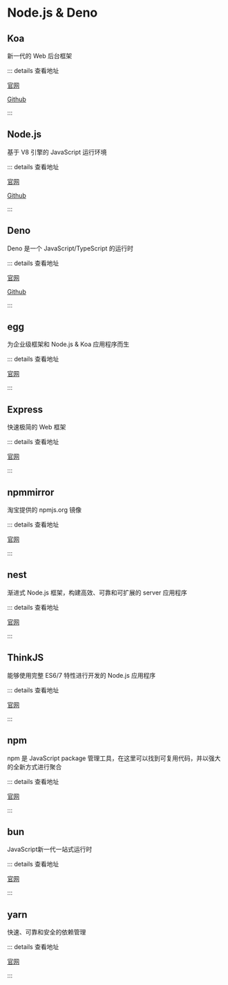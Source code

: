 # Node.js & Deno

## Koa

新一代的 Web 后台框架

::: details 查看地址

[官网](https://koajs.docschina.org/)

[Github](https://github.com/demopark/koa-docs-Zh-CN)

:::

## Node.js

基于 V8 引擎的 JavaScript 运行环境

::: details 查看地址

[官网](https://nodejs.cn/)

[Github](https://github.com/nodejscn/node-api-cn)

:::

## Deno

Deno 是一个 JavaScript/TypeScript 的运行时

::: details 查看地址

[官网](https://manual.deno.js.cn/introduction)

[Github](https://deno.js.cn/)

:::

## egg

为企业级框架和 Node.js & Koa 应用程序而生

::: details 查看地址

[官网](https://www.eggjs.org/)

:::

## Express

快速极简的 Web 框架

::: details 查看地址

[官网](https://expressjs.com/zh-cn/)

:::

## npmmirror

淘宝提供的 npmjs.org 镜像

::: details 查看地址

[官网](https://npmmirror.com/)

:::

## nest

渐进式 Node.js 框架，构建高效、可靠和可扩展的 server 应用程序

::: details 查看地址

[官网](https://nestjs.com/)

:::

## ThinkJS

能够使用完整 ES6/7 特性进行开发的 Node.js 应用程序

::: details 查看地址

[官网](https://thinkjs.org/)

:::

## npm

npm 是 JavaScript package 管理工具，在这里可以找到可复用代码，并以强大的全新方式进行聚合

::: details 查看地址

[官网](https://docs.npmjs.com/)

:::

## bun

JavaScript新一代一站式运行时

::: details 查看地址

[官网](https://bun.sh/)

:::

## yarn

快速、可靠和安全的依赖管理

::: details 查看地址

[官网](https://classic.yarnpkg.com/lang/en/)

:::
